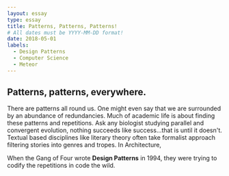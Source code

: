 ```yaml
---
layout: essay
type: essay
title: Patterns, Patterns, Patterns! 
# All dates must be YYYY-MM-DD format!
date: 2018-05-01
labels:
  - Design Patterns
  - Computer Science
  - Meteor
---
```


## Patterns, patterns, everywhere. ##

There are patterns all round us.  One might even say that we are surrounded by an abundance of redundancies. Much of academic life is about finding these patterns and repetitions.  Ask any biologist studying parallel and convergent evolution, nothing succeeds like success...that is until it doesn't.  Textual based disciplines like literary theory often take formalist approach filtering stories into genres and tropes.  In Architecture, 

When the Gang of Four wrote __Design Patterns__ in 1994, they were trying to codify the repetitions in code the wild.



